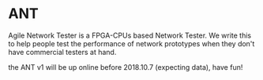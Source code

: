 # ANT
Agile Network Tester is a FPGA-CPUs based Network Tester. We write this to help people test the performance of network prototypes 
when they don't have commercial testers at hand.

the ANT v1 will be up online before 2018.10.7 (expecting data), have fun!
